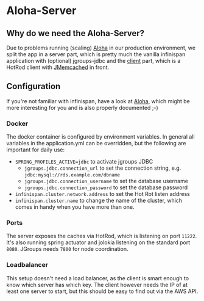 # Aloha-Server

## Why do we need the Aloha-Server?

Due to problems running (scaling) [Aloha](https://github.com/zalora/aloha "Aloha") in our
production environment, we split the app in a server part, which is pretty much the vanilla
infinispan application with (optional) jgroups-jdbc and the [client](https://gitlab.com/wolframite/aloha-client "Aloha-Client")
part, which is a HotRod client with [JMemcached](https://github.com/zalora/jmemcached "JMemcached")
in front.

## Configuration

If you're not familiar with infinispan, have a look at [Aloha](https://github.com/zalora/aloha "Aloha"),
which might be more interesting for you and is also properly documented ;-)

### Docker

The docker container is configured by environment variables. In general all variables in the
application.yml can be overridden, but the following are important for daily use:

- `SPRING_PROFILES_ACTIVE=jdbc` to activate jgroups JDBC
    - `jgroups.jdbc.connection_url` to set the connection string, e.g. `jdbc:mysql://rds.example.com/dbname`
    - `jgroups.jdbc.connection_username` to set the database username
    - `jgroups.jdbc.connection_password` to set the database password
- `infinispan.cluster.network.address` to set the Hot Rot listen address
- `infinispan.cluster.name` to change the name of the cluster, which comes in handy when you have more than one.

### Ports

The server exposes the caches via HotRod, which is listening on port `11222`. It's also running spring actuator 
and jolokia listening on the standard port `8080`. JGroups needs `7800` for node coordination.

### Loadbalancer

This setup doesn't need a load balancer, as the client is smart enough to know which server has which key. The
client however needs the IP of at least one server to start, but this should be easy to find out via the AWS API.

